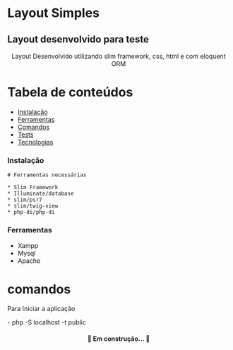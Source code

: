 # Layout Simples
## Layout desenvolvido para teste
<p align="center">Layout Desenvolvido utilizando slim framework, css, html e com eloquent ORM</p>

Tabela de conteúdos
=================
<!--ts-->
   * [Instalação](#Instalação)
   * [Ferramentas](#Ferramentas)
   * [Comandos](#comandos)
   * [Tests](#testes)
   * [Tecnologias](#tecnologias)
<!--te-->

### Instalação

    # Ferramentas necessárias

    * Slim Framework
    * Illuminate/database
    * slim/psr7
    * slim/twig-view
    * php-di/php-di

### Ferramentas

* Xampp
* Mysql
* Apache


# comandos
 <p>Para Iniciar a aplicação</p>
    - php -S localhost -t public

<h4 align="center"> 
	🚧 Em construção...  🚧
</h4>